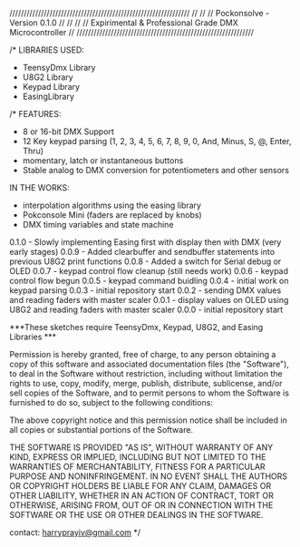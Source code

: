   ///////////////////////////////////////////////////////////////
  //                                                          //
  //                  Pockonsolve - Version 0.1.0             //
  //                                                          //
  // Expirimental & Professional Grade DMX Microcontroller    //
  //////////////////////////////////////////////////////////////

/*  LIBRARIES USED:
  - TeensyDmx Library
  - U8G2 Library
  - Keypad Library
  - EasingLibrary
  


/*  FEATURES:
  - 8 or 16-bit DMX Support 
  - 12 Key keypad parsing (1, 2, 3, 4, 5, 6, 7, 8, 9, 0, And, Minus, S, @, Enter, Thru) 
  - momentary, latch or instantaneous buttons
  - Stable analog to DMX conversion for potentiometers and other sensors

   IN THE WORKS:
  - interpolation algorithms using the easing library
  - Pokconsole Mini (faders are replaced by knobs)
  - DMX timing variables and state machine

0.1.0 - Slowly implementing Easing first with display then with DMX (very early stages)
0.0.9 - Added clearbuffer and sendbuffer statements into previous U8G2 print functions
0.0.8 - Added a switch for Serial debug or OLED
0.0.7 - keypad control flow cleanup (still needs work)
0.0.6 - keypad control flow begun
0.0.5 - keypad command buidling
0.0.4 - initial work on keypad parsing
0.0.3 - initial repository start
0.0.2 - sending DMX values and reading faders with master scaler
0.0.1 - display values on OLED using U8G2 and reading faders with master scaler
0.0.0 - initial repository start

  

  
***These sketches require TeensyDmx, Keypad, U8G2, and Easing Libraries ***

Permission is hereby granted, free of charge, to any person obtaining a copy
of this software and associated documentation files (the "Software"), to deal
in the Software without restriction, including without limitation the rights
to use, copy, modify, merge, publish, distribute, sublicense, and/or sell
copies of the Software, and to permit persons to whom the Software is
furnished to do so, subject to the following conditions:
  
The above copyright notice and this permission notice shall be included in
all copies or substantial portions of the Software.
  
THE SOFTWARE IS PROVIDED "AS IS", WITHOUT WARRANTY OF ANY KIND, EXPRESS OR
IMPLIED, INCLUDING BUT NOT LIMITED TO THE WARRANTIES OF MERCHANTABILITY,
FITNESS FOR A PARTICULAR PURPOSE AND NONINFRINGEMENT. IN NO EVENT SHALL THE
AUTHORS OR COPYRIGHT HOLDERS BE LIABLE FOR ANY CLAIM, DAMAGES OR OTHER
LIABILITY, WHETHER IN AN ACTION OF CONTRACT, TORT OR OTHERWISE, ARISING FROM,
OUT OF OR IN CONNECTION WITH THE SOFTWARE OR THE USE OR OTHER DEALINGS IN
THE SOFTWARE.

contact: harryprayiv@gmail.com
*/
